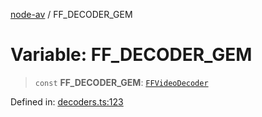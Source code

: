 [node-av](../globals.md) / FF\_DECODER\_GEM

# Variable: FF\_DECODER\_GEM

> `const` **FF\_DECODER\_GEM**: [`FFVideoDecoder`](../type-aliases/FFVideoDecoder.md)

Defined in: [decoders.ts:123](https://github.com/seydx/av/blob/f8631fc881b394300b1479f511d55cf1c370a87f/src/constants/decoders.ts#L123)
